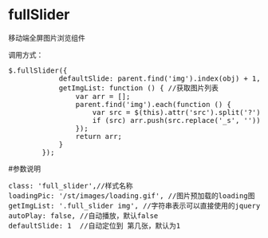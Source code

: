 # fullSlider
移动端全屏图片浏览组件

调用方式：
<pre>
$.fullSlider({
            defaultSlide: parent.find('img').index(obj) + 1,
            getImgList: function () { //获取图片列表
                var arr = [];
                parent.find('img').each(function () {
                    var src = $(this).attr('src').split('?')[0];
                    if (src) arr.push(src.replace('_s', ''));
                });
                return arr;
            }
        });
</pre>


#参数说明
<pre>
class: 'full_slider',//样式名称
loadingPic: '/st/images/loading.gif', //图片预加载的loading图
getImgList: '.full_slider img', //字符串表示可以直接使用的jquery对象，可以是函数，返回的是相应需要放大的图片数组,
autoPlay: false, //自动播放，默认false
defaultSlide: 1  //自动定位到 第几张，默认为1
</pre>
